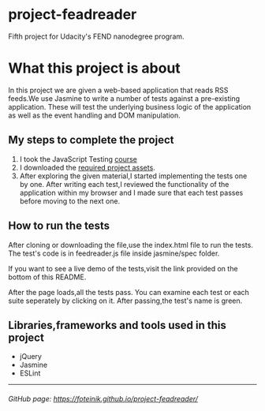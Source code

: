 # project-feadreader
Fifth project for Udacity's FEND nanodegree program.

# What this project is about
In this project we are given a web-based application that reads RSS feeds.We use Jasmine to write a number of tests against a pre-existing application. These will test the underlying business logic of the application as well as the event handling and DOM manipulation.


## My steps to complete the project
1. I took the JavaScript Testing [course](https://www.udacity.com/course/ud549)
2. I downloaded the [required project assets](http://github.com/udacity/frontend-nanodegree-feedreader).
3. After exploring the given material,I started implementing the tests one by one. After writing each test,I reviewed the functionality of the application within my browser and I made sure that each test passes before moving to the next one. 

## How to run the tests
 After cloning or downloading the file,use the index.html file to run the tests. The test's code is in feedreader.js file inside jasmine/spec folder.

 If you want to see a live demo of the tests,visit the link provided on the bottom of this README.

 After the page loads,all the tests pass. You can examine each test or each suite seperately by clicking on it. After passing,the test's name is green.

## Libraries,frameworks and tools used in this project
* jQuery
* Jasmine
* ESLint


---
   ###### GitHub page:  https://foteinik.github.io/project-feadreader/
